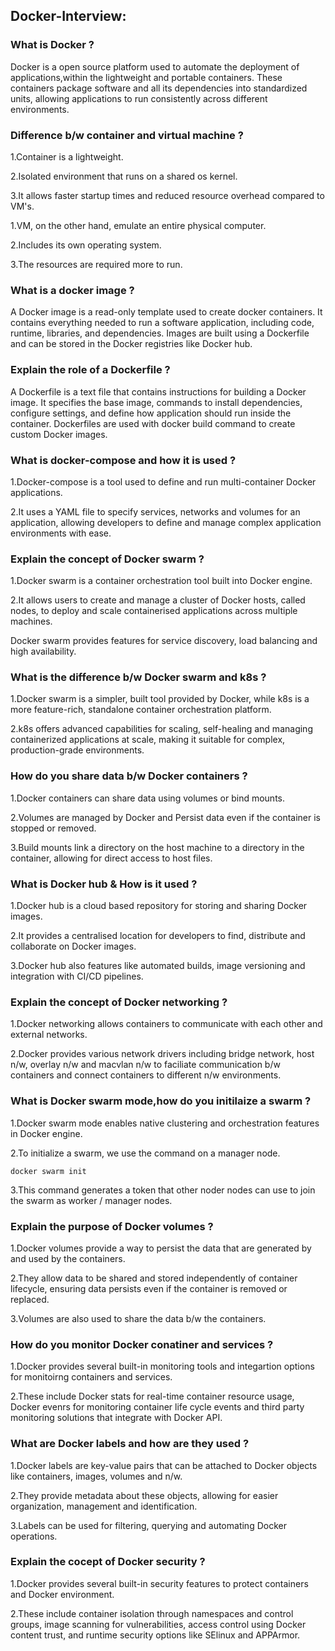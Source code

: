 
## Docker-Interview:  

### What is Docker ?
  
Docker is a open source platform used to automate the deployment of applications,within the lightweight and portable containers.
These containers package software and all its dependencies into standardized units, allowing applications to run consistently across different environments.

### Difference b/w container and virtual machine ?

1.Container is a lightweight.

2.Isolated environment that runs on a shared os kernel.

3.It allows faster startup times and reduced resource overhead compared to VM's.

1.VM, on the other hand, emulate an entire physical computer.

2.Includes its own operating system.

3.The resources are required more to run.

### What is a docker image ?

A Docker image is a read-only template used to create docker containers.
It contains everything needed to run a software application, including code, runtime, libraries, and dependencies.
Images are built using a Dockerfile and can be stored in the Docker registries like Docker hub.

### Explain the role of a Dockerfile ?

A Dockerfile is a text file that contains instructions for building a Docker image.
It specifies the base image, commands to install dependencies, configure settings, and define how application should run inside the container.
Dockerfiles are used with docker build command to create custom Docker images.

### What is docker-compose and how it is used ?

1.Docker-compose is a tool used to define and run multi-container Docker applications.

2.It uses a YAML file to specify services, networks and volumes for an application, allowing developers to define and manage complex application environments with ease.

### Explain the concept of Docker swarm ?

1.Docker swarm is a container orchestration tool built into Docker engine.

2.It allows users to create and manage a cluster of Docker hosts, called nodes, to deploy and scale containerised applications across multiple machines.

Docker swarm provides features for service discovery, load balancing and high availability.

### What is the difference b/w Docker swarm and k8s ?

1.Docker swarm is a simpler, built tool provided by Docker, while k8s is a more feature-rich, standalone container orchestration platform.

2.k8s offers advanced capabilities for scaling, self-healing and managing containerized applications at scale, making it suitable for complex, production-grade environments.

### How do you share data b/w Docker containers ?

1.Docker containers can share data using volumes or bind mounts.

2.Volumes are managed by Docker and Persist data even if the container is stopped or removed.

3.Build mounts link a directory on the host machine to a directory in the container, allowing for direct access to host files.

### What is Docker hub & How is it used ?

1.Docker hub is a cloud based repository for storing and sharing Docker images.

2.It provides a centralised location for developers to find, distribute and collaborate on Docker images.

3.Docker hub also features like automated builds, image versioning and integration with CI/CD pipelines.

### Explain the concept of Docker networking ?

1.Docker networking allows containers to communicate with each other and external networks.

2.Docker provides various network drivers including bridge network, host n/w, overlay n/w and macvlan n/w to faciliate communication b/w containers and connect containers to different n/w environments.

### What is Docker swarm mode,how do you initilaize a swarm ?

1.Docker swarm mode enables native clustering and orchestration features in Docker engine.

2.To initialize a swarm, we use the command on a manager node.

```
docker swarm init
```

3.This command generates a token that other noder nodes can use to join the swarm as worker / manager nodes.

### Explain the purpose of Docker volumes ?

1.Docker volumes provide a way to persist the data that are generated by and used by the containers.

2.They allow data to be shared and stored independently of container lifecycle, ensuring data persists even if the container is removed or replaced.

3.Volumes are also used to share the data b/w the containers.

### How do you monitor Docker conatiner and services ?

1.Docker provides several built-in monitoring tools and integartion options for monitoirng containers and services.

2.These include Docker stats for real-time container resource usage, Docker evenrs for monitoring container life cycle events and third party monitoring solutions that integrate with Docker API.

### What are Docker labels and how are they used ?

1.Docker labels are key-value pairs that can be attached to Docker objects like containers, images, volumes and n/w.

2.They provide metadata about these objects, allowing for easier organization, management and identification.

3.Labels can be used for filtering, querying and automating Docker operations.

### Explain the cocept of Docker security ?

1.Docker provides several built-in security features to protect containers and Docker environment.

2.These include container isolation through namespaces and control groups, image scanning for vulnerabilities, access control using Docker content trust, and runtime security options like SElinux and APPArmor.




